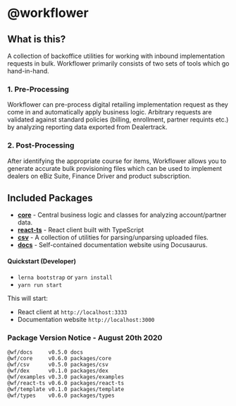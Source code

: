 # @workflower

## What is this?

A collection of backoffice utilities for working with inbound implementation requests in bulk. Workflower primarily consists of two sets of tools which go hand-in-hand.

### 1. Pre-Processing
Workflower can pre-process digital retailing implementation request as they come in and automatically apply business logic. Arbitrary requests are validated against standard policies (billing, enrollment, partner  requints etc.) by analyzing reporting data exported from Dealertrack.

### 2. Post-Processing
After identifying the appropriate course for items, Workflower allows you to generate accurate bulk provisioning files which can be used to implement dealers on eBiz Suite, Finance Driver and product subscription.

## Included Packages

- **[core](https://ghe.coxautoinc.com/Darin-Cassler/workflower-monorepo/tree/master/packages/core)** - Central business logic and classes for analyzing account/partner data.
- **[react-ts](https://ghe.coxautoinc.com/Darin-Cassler/workflower-monorepo/tree/master/packages/react-ts)** - React client built with TypeScript
- **[csv](https://ghe.coxautoinc.com/Darin-Cassler/workflower-monorepo/tree/master/packages/csv)** - A collection of utilities for parsing/unparsing uploaded files.
- **[docs](https://ghe.coxautoinc.com/Darin-Cassler/workflower-monorepo/tree/master/docs)** - Self-contained documentation website using Docusaurus.

#### Quickstart (Developer)

- `lerna bootstrap` or `yarn install`
- `yarn run start`

This will start:

- React client at `http://localhost:3333`
- Documentation website `http://localhost:3000`


### Package Version Notice - August 20th 2020

```
@wf/docs     v0.5.0 docs
@wf/core     v0.6.0 packages/core
@wf/csv      v0.5.0 packages/csv
@wf/dex      v0.1.0 packages/dex
@wf/examples v0.3.0 packages/examples
@wf/react-ts v0.6.0 packages/react-ts
@wf/template v0.1.0 packages/template
@wf/types    v0.6.0 packages/types
```

